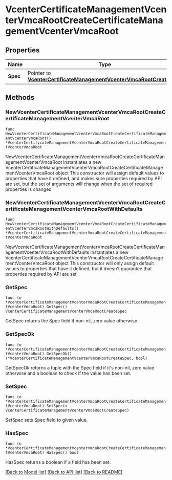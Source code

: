 # VcenterCertificateManagementVcenterVmcaRootCreateCertificateManagementVcenterVmcaRoot

## Properties

Name | Type | Description | Notes
------------ | ------------- | ------------- | -------------
**Spec** | Pointer to [**VcenterCertificateManagementVcenterVmcaRootCreateSpec**](VcenterCertificateManagementVcenterVmcaRootCreateSpec.md) |  | [optional] 

## Methods

### NewVcenterCertificateManagementVcenterVmcaRootCreateCertificateManagementVcenterVmcaRoot

`func NewVcenterCertificateManagementVcenterVmcaRootCreateCertificateManagementVcenterVmcaRoot() *VcenterCertificateManagementVcenterVmcaRootCreateCertificateManagementVcenterVmcaRoot`

NewVcenterCertificateManagementVcenterVmcaRootCreateCertificateManagementVcenterVmcaRoot instantiates a new VcenterCertificateManagementVcenterVmcaRootCreateCertificateManagementVcenterVmcaRoot object
This constructor will assign default values to properties that have it defined,
and makes sure properties required by API are set, but the set of arguments
will change when the set of required properties is changed

### NewVcenterCertificateManagementVcenterVmcaRootCreateCertificateManagementVcenterVmcaRootWithDefaults

`func NewVcenterCertificateManagementVcenterVmcaRootCreateCertificateManagementVcenterVmcaRootWithDefaults() *VcenterCertificateManagementVcenterVmcaRootCreateCertificateManagementVcenterVmcaRoot`

NewVcenterCertificateManagementVcenterVmcaRootCreateCertificateManagementVcenterVmcaRootWithDefaults instantiates a new VcenterCertificateManagementVcenterVmcaRootCreateCertificateManagementVcenterVmcaRoot object
This constructor will only assign default values to properties that have it defined,
but it doesn't guarantee that properties required by API are set

### GetSpec

`func (o *VcenterCertificateManagementVcenterVmcaRootCreateCertificateManagementVcenterVmcaRoot) GetSpec() VcenterCertificateManagementVcenterVmcaRootCreateSpec`

GetSpec returns the Spec field if non-nil, zero value otherwise.

### GetSpecOk

`func (o *VcenterCertificateManagementVcenterVmcaRootCreateCertificateManagementVcenterVmcaRoot) GetSpecOk() (*VcenterCertificateManagementVcenterVmcaRootCreateSpec, bool)`

GetSpecOk returns a tuple with the Spec field if it's non-nil, zero value otherwise
and a boolean to check if the value has been set.

### SetSpec

`func (o *VcenterCertificateManagementVcenterVmcaRootCreateCertificateManagementVcenterVmcaRoot) SetSpec(v VcenterCertificateManagementVcenterVmcaRootCreateSpec)`

SetSpec sets Spec field to given value.

### HasSpec

`func (o *VcenterCertificateManagementVcenterVmcaRootCreateCertificateManagementVcenterVmcaRoot) HasSpec() bool`

HasSpec returns a boolean if a field has been set.


[[Back to Model list]](../README.md#documentation-for-models) [[Back to API list]](../README.md#documentation-for-api-endpoints) [[Back to README]](../README.md)


